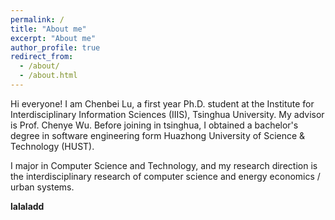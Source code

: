 ```yaml
---
permalink: /
title: "About me"
excerpt: "About me"
author_profile: true
redirect_from: 
  - /about/
  - /about.html
---
```


Hi everyone! I am Chenbei Lu, a first year Ph.D. student at the Institute for Interdisciplinary Information Sciences (IIIS), Tsinghua University. My advisor is Prof. Chenye Wu. Before joining in tsinghua, I obtained a bachelor's degree in software engineering form Huazhong University of Science & Technology (HUST).

I major in Computer Science and Technology, and my research direction is the interdisciplinary research of computer science and energy economics / urban systems.

**lalaladd**

